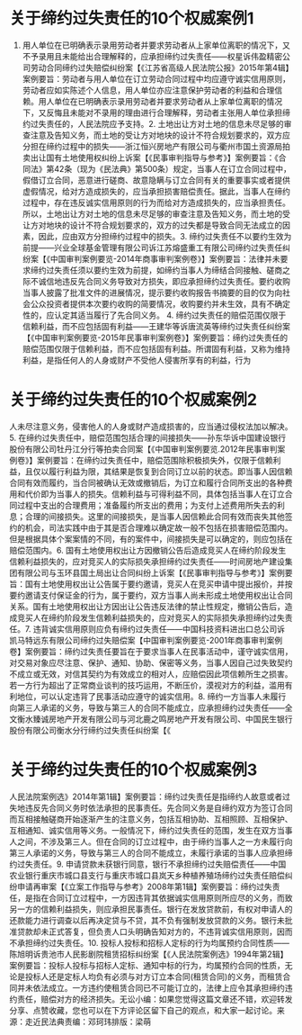 # 关于缔约过失责任的10个权威案例1

1. 用人单位在已明确表示录用劳动者并要求劳动者从上家单位离职的情况下，又不予录用且未能给出合理解释的，应承担缔约过失责任——权星诉伟盈精密公司劳动合同缔约过失赔偿纠纷案【《江苏省高级人民法院公报》2015年第4辑】案例要旨：劳动者与用人单位在订立劳动合同过程中均应遵守诚实信用原则，劳动者应如实陈述个人信息，用人单位亦应注意保护劳动者的利益和合理信赖。用人单位在已明确表示录用劳动者并要求劳动者从上家单位离职的情况下，又反悔且未能对不录用的理由进行合理解释，劳动者主张用人单位承担缔约过失责任的，人民法院应予支持。2. 土地出让方对土地的信息未尽足够的审查注意及告知义务，而土地的受让方对地块的设计不符合规划要求的，双方应分担在缔约过程中的损失——浙江恒兴房地产有限公司与衢州市国土资源局拍卖出让国有土地使用权纠纷上诉案【《民事审判指导与参考》】案例要旨：《合同法》第42条（现为《民法典》第500条）规定，当事人在订立合同过程中，假借订立合同，恶意进行磋商、故意隐瞒与订立合同有关的重要事实或者提供虚假情况，给对方造成损失的，应当承担损害赔偿责任。据此，当事人在缔约过程中，存在违反诚实信用原则的行为而给对方造成损失的，应当承担责任。所以，土地出让方对土地的信息未尽足够的审查注意及告知义务，而土地的受让方对地块的设计不符合规划要求的，双方的过失都是导致合同无法成立的因素，因此，应由双方分担缔约过程中的损失。3. 缔约过失责任不以要约生效为前提——兴业全球基金管理有限公司诉江苏熔盛重工有限公司缔约过失责任纠纷案【《中国审判案例要览-2014年商事审判案例卷》】案例要旨：法律并未要求缔约过失责任须以要约生效为前提，如缔约当事人为缔结合同接触、磋商之际不诚信地违反先合同义务导致对方损失，即应承担缔约过失责任。要约收购当事人披露了批准文件的进展情况，提示要约收购报告书摘要的目的仅为向社会公众投资者提供本次要约收购的简要情况，收购要约并未生效，具有不确定性的，应认定其适当履行了先合同义务。 4. 缔约过失责任的赔偿范围仅限于信赖利益，而不应包括固有利益——王建华等诉唐流英等缔约过失责任纠纷案【《中国审判案例要览-2015年民事审判案例卷》】案例要旨：缔约过失责任的赔偿范围仅限于信赖利益，而不应包括固有利益。所谓固有利益，又称为维持利益，是指任何人的人身或财产不受他人侵害所享有的利益，行为

# 关于缔约过失责任的10个权威案例2

人未尽注意义务，侵害他人的人身或财产造成损害的，应当通过侵权法加以解决。 5. 在缔约过失责任中，赔偿范围包括合理的间接损失——孙东华诉中国建设银行股份有限公司牡丹江分行等拍卖合同案【《中国审判案例要览.2012年民事审判案例卷》】案例要旨：在缔约过失责任中，赔偿范围除积极损失外，仅限于信赖利益，且仅以履行利益为限，其结果是恢复到合同订立以前的状态。即当事人因信赖合同有效而履约，当合同被确认无效或撤销后，为订立和履行合同所支出的各种费用和代价即为当事人的损失。信赖利益与可得利益不同，具体包括当事人在订立合同过程中支出的合理费用；准备履约所支出的费用；为支付上述费用所失去的利息；合理的间接损失。这里的间接损失，是当事人因信赖此合同有效而丧失其他签约的机会，司法实践中由于其是否合理难以确定故一般不包括在损害赔偿范围内。但是根据具体个案案情的不同，有的案件中，间接损失是可以确定的，则应包括在赔偿范围内。6. 国有土地使用权出让方因撤销公告后造成竞买人在缔约阶段发生信赖利益损失的，应对竞买人的实际损失承担缔约过失责任——时间房地产建设集团有限公司与玉环县国土局出让合同纠纷上诉案【《民事审判指导与参考》】案例要旨：国有土地使用权出让公告属于要约邀请，竞买人在竞买申请中提出报价，并按要约邀请支付保证金的行为，属于要约，双方当事人尚未形成土地使用权出让合同关系。国有土地使用权出让方因出让公告违反法律的禁止性规定，撤销公告后，造成竞买人在缔约阶段发生信赖利益损失的，应对竞买人的实际损失承担缔约过失责任。7. 违背诚实信用原则应负有缔约过失责任——中国科技资料进出口总公司诉凯马特远东有限公司缔约过失赔偿案【中国审判案例要览-2001年商事审判案例卷】案例要旨：缔约过失责任要旨在于要求当事人在民事活动中，谨守诚实信用，对交易对象应尽注意、保护、通知、协助、保密等义务，当事人因自己过失致契约不成立或无效，对信其契约为有效成立的相对人，应赔偿因此项信赖所生之损害。若一方行为超出了正常商业谈判的技巧运用，不断压价，漠视对方的利益，滥用有利地位，可以认定违背了民事活动应遵守的诚实信用。8. 缔约一方当事人未履行向第三人承诺的义务，导致与第三人的合同不能成立，应承担缔约过失责任——全文衡水臻诚房地产开发有限公司与河北鹿之鸣房地产开发有限公司、中国民生银行股份有限公司衡水分行缔约过失责任纠纷案【《

# 关于缔约过失责任的10个权威案例3

人民法院案例选》2014年第1辑】案例要旨：缔约过失责任是指缔约人故意或者过失地违反先合同义务时依法承担的民事责任。先合同义务是自缔约双方为签订合同而互相接触磋商开始逐渐产生的注意义务，包括互相协助、互相照顾、互相保护、互相通知、诚实信用等义务。一般情况下，缔约过失责任的范围，发生在双方当事人之间，不涉及第三人。但在合同的订立过程中，由于缔约当事人之一方未履行向第三人承诺的义务，导致与第三人的合同不能成立，未履行承诺的当事人应承担缔约过失责任。9. 申请贷款未获银行同意，银行不承担缔约过失赔偿责任——中国农业银行重庆市城口县支行与重庆市城口县岚天乡种植养殖场缔约过失责任赔偿纠纷申请再审案【《立案工作指导与参考》2008年第1辑】案例要旨：缔约过失责任，是指在合同订立过程中，一方因违背其依据诚实信用原则所应尽的义务，而致另一方的信赖利益损失，则应承担民事责任。银行在发放贷款前，有权对申请人的还款能力进行调查以后再决定贷与不贷，其不负有强制发放贷款的义务。银行未批准贷款却未正式答复，但负责人口头明确告知对方的，不违背诚实信用原则，因而不承担缔约过失责任。10. 投标人投标和招标人定标的行为均属预约合同性质——陈旭明诉贵池市人民影剧院租赁招标纠纷案【《人民法院案例选》1994年第2辑】案例要旨：投标人投标与招标人定标、通知中标的行为，均属预约合同的性质，无论是投标人还是定标人均负有必须与对方订立本合同(租赁合同)的义务，而租赁合同并未依法成立。一方违约使租赁合同已不可能订立的，法律上应令其承担缔约违约责任，赔偿对方的经济损失。无讼小编：如果您觉得这篇文章还不错，欢迎转发分享、点赞收藏，您也可以在下方评论区留下自己的观点，和大家一起讨论。来源：走近民法典责编：邓珂玮排版：梁萌


